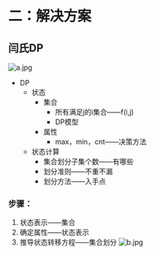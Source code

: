 # 二：解决方案
## 闫氏DP
![a.jpg](https://cdn.acwing.com/media/article/image/2020/03/25/13039_154f0d0e6e-%E5%9B%BE%E7%89%874.jpg)

- DP
    - 状态
        - 集合
            - 所有满足j的i集合——f(i,j)
            - DP模型
        - 属性
            - max，min，cnt——决策方法
    - 状态计算
        - 集合划分子集个数——有哪些
        - 划分准则——不重不漏
        - 划分方法——入手点

### 步骤：
1. 状态表示——集合
1. 确定属性——状态表示
1. 推导状态转移方程——集合划分
![b.jpg](https://s3.bmp.ovh/imgs/2022/02/554ef40c4e3ef79b.png)


